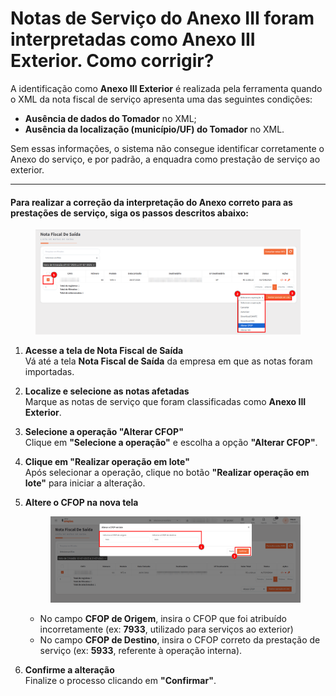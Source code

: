 # Notas de Serviço do Anexo III foram interpretadas como Anexo III Exterior. Como corrigir?

A identificação como **Anexo III Exterior** é realizada pela ferramenta quando o XML da nota fiscal de serviço apresenta uma das seguintes condições:

* **Ausência de dados do Tomador** no XML;
* **Ausência da localização (município/UF) do Tomador** no XML.

Sem essas informações, o sistema não consegue identificar corretamente o Anexo do serviço, e por padrão, a enquadra como prestação de serviço ao exterior.

***

#### Para realizar a correção da interpretação do Anexo correto para as prestações de serviço, siga os passos descritos abaixo:

<figure><img src="../.gitbook/assets/image (1) (1) (1).png" alt=""><figcaption></figcaption></figure>

1. **Acesse a tela de Nota Fiscal de Saída**\
   Vá até a tela **Nota Fiscal de Saída** da empresa em que as notas foram importadas.
2. **Localize e selecione as notas afetadas**\
   Marque as notas de serviço que foram classificadas como **Anexo III Exterior**.
3. **Selecione a operação "Alterar CFOP"**\
   Clique em **"Selecione a operação"** e escolha a opção **"Alterar CFOP"**.
4. **Clique em "Realizar operação em lote"**\
   Após selecionar a operação, clique no botão **"Realizar operação em lote"** para iniciar a alteração.
5.  **Altere o CFOP na nova tela**

    <figure><img src="../.gitbook/assets/image (1) (1) (1) (1).png" alt=""><figcaption></figcaption></figure>

    * No campo **CFOP de Origem**, insira o CFOP que foi atribuído incorretamente (ex: **7933**, utilizado para serviços ao exterior)
    * No campo **CFOP de Destino**, insira o CFOP correto da prestação de serviço (ex: **5933**, referente à operação interna).
6. **Confirme a alteração**\
   Finalize o processo clicando em **"Confirmar"**.
